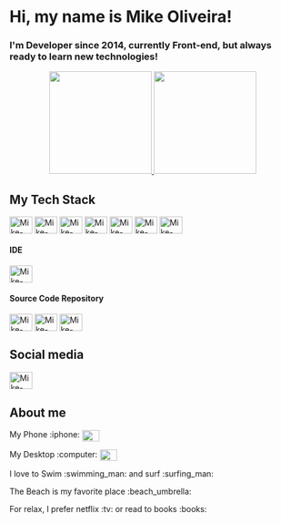 # Hi, my name is Mike Oliveira!
### I'm Developer since 2014, currently Front-end, but always ready to learn new technologies!

<div align="center">
  <a href="https://github.com/mikeoliveira">
  <img height="180em" src="https://github-readme-stats.vercel.app/api?username=mikeoliveira&show_icons=true&title_color=8B7A5E&icon_color=8B7A5E&include_all_commits=true&count_private=true"/>
  <img height="180em" src="https://github-readme-stats.vercel.app/api/top-langs/?username=mikeoliveira&layout=compact&langs_count=7&title_color=8B7A5E&icon_color=8B7A5E"/>
  </a>
  <br>
</div>

## My Tech Stack
  
<div style="display: inline_block">
  <img align="center" alt="Mike-Js" height="30" width="40" src="https://cdn.jsdelivr.net/gh/devicons/devicon/icons/javascript/javascript-original.svg" />
  <img align="center" alt="Mike-Ts" height="30" width="40" src="https://cdn.jsdelivr.net/gh/devicons/devicon/icons/typescript/typescript-original.svg" />
  <img  align="center" alt="Mike-HTML" height="30" width="40" src="https://cdn.jsdelivr.net/gh/devicons/devicon/icons/html5/html5-original.svg" />
  <img align="center" alt="Mike-CSS" height="30" width="40" src="https://cdn.jsdelivr.net/gh/devicons/devicon/icons/css3/css3-original.svg" />
  <img align="center" alt="Mike-CSS" height="30" width="40" src="https://cdn.jsdelivr.net/gh/devicons/devicon/icons/sass/sass-original.svg" />      
  <img align="center" alt="Mike-AngularJs" height="30" width="40" src="https://cdn.jsdelivr.net/gh/devicons/devicon/icons/angularjs/angularjs-original.svg" />        
  <img align="center" alt="Mike-git" height="30" width="40" src="https://cdn.jsdelivr.net/gh/devicons/devicon/icons/git/git-original.svg" />    
</div>

<div>
  <h4>
    IDE
  </h4>
    <img align="center" alt="Mike-IDE" height="30" width="40" src="https://cdn.jsdelivr.net/gh/devicons/devicon/icons/vscode/vscode-original.svg" />  
</div>
<div>
  <h4>
    Source Code Repository
  </h4>
  <img align="center" alt="Mike-bitbucket" height="30" width="40" src="https://cdn.jsdelivr.net/gh/devicons/devicon/icons/bitbucket/bitbucket-original.svg" />       
  <img align="center" alt="Mike-github"  height="30" width="40" src="https://cdn.jsdelivr.net/gh/devicons/devicon/icons/github/github-original.svg" />
    <img align="center" alt="Mike-sourcethree"  height="30" width="40" src="https://cdn.jsdelivr.net/gh/devicons/devicon/icons/sourcetree/sourcetree-original.svg" />
</div>



## Social media
  
<div>
   <a href="https://www.linkedin.com/in/mike-oliveira-970bbb56/" target="_blank">
    <img align="center"height="30" width="40" alt="Mike-linkedin" src="https://cdn.jsdelivr.net/gh/devicons/devicon/icons/linkedin/linkedin-original.svg">
  </a>
  <br>
</div>


## About me
<p>My Phone :iphone: <img align="center"height="20" width="30" src="https://cdn.jsdelivr.net/gh/devicons/devicon/icons/apple/apple-original.svg" /> </p>
<p>My Desktop :computer: <img align="center"height="20" width="30" src="https://cdn.jsdelivr.net/gh/devicons/devicon/icons/windows8/windows8-original.svg" /> </p>
<p> I love to Swim :swimming_man: and surf :surfing_man:</p>
<p> The Beach is my favorite place :beach_umbrella: </p>
<p> For relax, I prefer netflix :tv: or read to books :books: </p>
  
